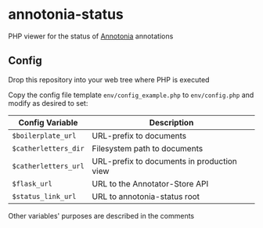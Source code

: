 # annotonia-status
PHP viewer for the status of [Annotonia](https://github.com/Willa-Cather-Archive/annotonia) annotations

## Config
Drop this repository into your web tree where PHP is executed

Copy the config file template `env/config_example.php` to `env/config.php` and modify as desired to set:

|Config Variable|Description|
|-|-|
|`$boilerplate_url`|URL-prefix to documents|
|`$catherletters_dir`|Filesystem path to documents|
|`$catherletters_url`|URL-prefix to documents in production view|
|`$flask_url`|URL to the Annotator-Store API|
|`$status_link_url`|URL to annotonia-status root|

Other variables' purposes are described in the comments
